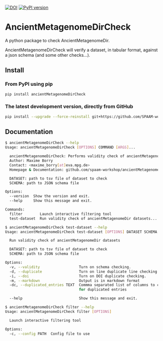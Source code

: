 [![DOI](https://zenodo.org/badge/DOI/10.5281/zenodo.4003826.svg)](https://doi.org/10.5281/zenodo.4003826) [![PyPI version](https://badge.fury.io/py/ancientMetagenomeDirCheck.svg)](https://pypi.org/project/ancientMetagenomeDirCheck)

# AncientMetagenomeDirCheck

A python package to check AncientMetagenomeDir.

AncientMetagenomeDirCheck will verify a dataset, in tabular format, against a json schema (and some other checks...).

## Install

### From PyPI using pip

```bash
pip install ancientMetagenomeDirCheck
```

### The latest development version, directly from GitHub

```bash
pip install --upgrade --force-reinstall git+https://github.com/SPAAM-workshop/AncientMetagenomeDirCheck.git
```

## Documentation

```bash
$ ancientMetagenomeDirCheck --help
Usage: ancientMetagenomeDirCheck [OPTIONS] COMMAND [ARGS]...

  ancientMetagenomeDirCheck: Performs validity check of ancientMetagenomeDir datasets
  Author: Maxime Borry
  Contact: <maxime_borry[at]eva.mpg.de>
  Homepage & Documentation: github.com/spaam-workshop/ancientMetagenomeDirCheck

  DATASET: path to tsv file of dataset to check
  SCHEMA: path to JSON schema file

Options:
  --version  Show the version and exit.
  --help     Show this message and exit.

Commands:
  filter        Launch interactive filtering tool
  test-dataset  Run validity check of ancientMetagenomeDir datasets...
```
```bash
$ ancientMetagenomeDirCheck test-dataset --help
Usage: ancientMetagenomeDirCheck test-dataset [OPTIONS] DATASET SCHEMA

  Run validity check of ancientMetagenomeDir datasets

  DATASET: path to tsv file of dataset to check
  SCHEMA: path to JSON schema file

Options:
  -v, --validity                  Turn on schema checking.
  -d, --duplicate                 Turn on line duplicate line checking.
  -i, --doi                       Turn on DOI duplicate checking.
  -m, --markdown                  Output is in markdown format
  -dc, --duplicated_entries TEXT  Commma separated list of columns to check
                                  for duplicated entries

  --help                          Show this message and exit.
```
```bash
$ ancientMetagenomeDirCheck filter --help
Usage: ancientMetagenomeDirCheck filter [OPTIONS]

  Launch interactive filtering tool

Options:
  -c, --config PATH  Config file to use
```
